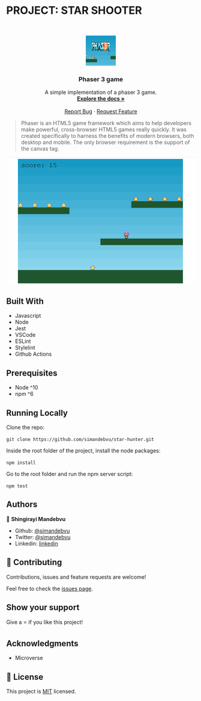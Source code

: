 # PROJECT: STAR SHOOTER

<br />
<p align="center">
  <a href="https://github.com/simandebvu/javascript-unit-testing-practice">
    <img src="tutorial_header.png" alt="Logo" width="80" height="80">
  </a>

  <h3 align="center">Phaser 3 game</h3>

  <p align="center">
    A simple implementation of a phaser 3 game.
    <br />
    <a href="https://github.com/simandebvu/star-hunter/"><strong>Explore the docs »</strong></a>
    <br />
    <br />
    <a href="https://github.com/simandebvu/star-hunter/issues/">Report Bug</a>
    ·
    <a href="https://github.com/simandebvu/star-hunter/">Request Feature</a>
  </p>
</p>

> Phaser is an HTML5 game framework which aims to help developers make powerful, cross-browser HTML5 games really quickly. It was created specifically to harness the benefits of modern browsers, both desktop and mobile. The only browser requirement is the support of the canvas tag.

![screenshot](./app-screenshot.gif)

## Built With

- Javascript
- Node
- Jest
- VSCode
- ESLint
- Stylelint
- Github Actions

## Prerequisites

- Node ^10
- npm ^6
  
## Running Locally

Clone the repo:

`git clone https://github.com/simandebvu/star-hunter.git`

Inside the root folder of the project, install the node packages:

`npm install`

Go to the root folder and run the npm server script:

`npm test`
  
## Authors

👤 **Shingirayi Mandebvu**

- Github: [@simandebvu](https://github.com/simandebvu)
- Twitter: [@simandebvu](https://twitter.com/simandebvu)
- Linkedin: [linkedin](https://linkedin.com/in/simandebvu)

## 🤝 Contributing

Contributions, issues and feature requests are welcome!

Feel free to check the [issues page](issues/).

## Show your support

Give a ⭐️ if you like this project!

## Acknowledgments

- Microverse

## 📝 License

This project is [MIT](lic.url) licensed.
